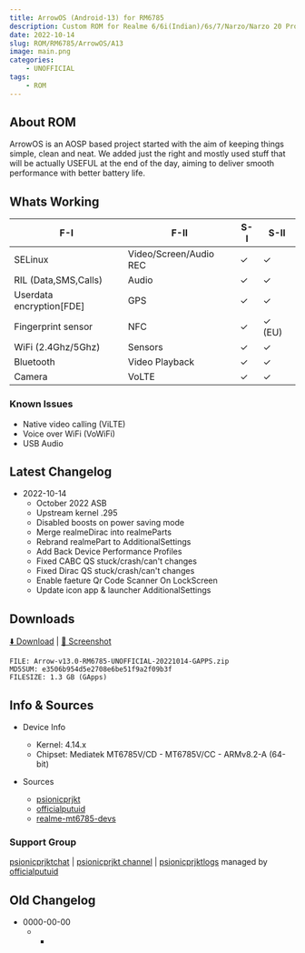 ```yaml
---
title: ArrowOS (Android-13) for RM6785
description: Custom ROM for Realme 6/6i(Indian)/6s/7/Narzo/Narzo 20 Pro/Narzo 30 4G (RM6785)
date: 2022-10-14
slug: ROM/RM6785/ArrowOS/A13
image: main.png
categories:
    - UNOFFICIAL
tags:
    - ROM
---
```


## About ROM
ArrowOS is an AOSP based project started with the aim of keeping things simple, clean and neat. We added just the right and mostly used stuff that will be actually USEFUL at the end of the day, aiming to deliver smooth performance with better battery life.

## Whats Working
F-I | F-II | S-I | S-II
---------|---------|---------|---------
SELinux | Video/Screen/Audio REC | ✓ | ✓
RIL (Data,SMS,Calls) | Audio | ✓ | ✓
Userdata encryption[FDE] | GPS | ✓ | ✓
Fingerprint sensor | NFC | ✓ | ✓ (EU)
WiFi (2.4Ghz/5Ghz) | Sensors | ✓ | ✓
Bluetooth | Video Playback | ✓ | ✓
Camera | VoLTE | ✓ | ✓

### Known Issues
* Native video calling (ViLTE)
* Voice over WiFi (VoWiFi)
* USB Audio

## Latest Changelog
* 2022-10-14
  * October 2022 ASB
  * Upstream kernel .295
  * Disabled boosts on power saving mode
  * Merge realmeDirac into realmeParts
  * Rebrand realmePart to AdditionalSettings
  * Add Back Device Performance Profiles
  * Fixed CABC QS stuck/crash/can't changes
  * Fixed Dirac QS stuck/crash/can't changes
  * Enable faeture Qr Code Scanner On LockScreen
  * Update icon app & launcher AdditionalSettings

## Downloads
[⬇️ Download](https://sourceforge.net/projects/psionicprjkt/files/RM6785/ArrowOS-13/Arrow-v13.0-RM6785-UNOFFICIAL-20221014-GAPPS.zip/download) | [🌆 Screenshot](https://photos.app.goo.gl/JgTXNyGBh3nuipJo6)

```
FILE: Arrow-v13.0-RM6785-UNOFFICIAL-20221014-GAPPS.zip
MD5SUM: e3506b954d5e2708e6be51f9a2f09b3f
FILESIZE: 1.3 GB (GApps)
```

## Info & Sources
* Device Info
  * Kernel: 4.14.x
  * Chipset: Mediatek MT6785V/CD - MT6785V/CC - ARMv8.2-A (64-bit)

* Sources
  * [psionicprjkt](https://github.com/psionicprjkt)
  * [officialputuid](https://github.com/officialputuid)
  * [realme-mt6785-devs](https://github.com/realme-mt6785-devs)

### Support Group
[psionicprjktchat](https://t.me/psionicprjktchat) | [psionicprjkt channel](https://t.me/psionicprjkt) | [psionicprjktlogs](https://t.me/psionicprjktlogs) managed by [officialputuid](https://t.me/officialputuid)

## Old Changelog
* 0000-00-00
  * -
